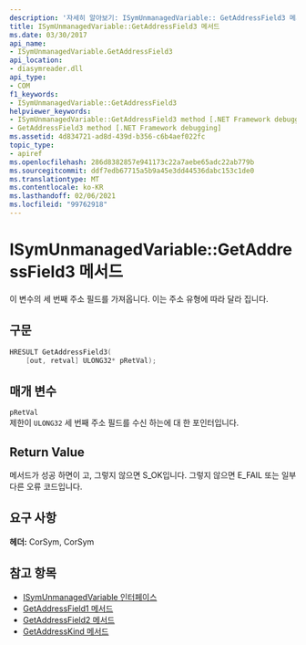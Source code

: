 ```yaml
---
description: '자세히 알아보기: ISymUnmanagedVariable:: GetAddressField3 메서드'
title: ISymUnmanagedVariable::GetAddressField3 메서드
ms.date: 03/30/2017
api_name:
- ISymUnmanagedVariable.GetAddressField3
api_location:
- diasymreader.dll
api_type:
- COM
f1_keywords:
- ISymUnmanagedVariable::GetAddressField3
helpviewer_keywords:
- ISymUnmanagedVariable::GetAddressField3 method [.NET Framework debugging]
- GetAddressField3 method [.NET Framework debugging]
ms.assetid: 4d834721-ad8d-439d-b356-c6b4aef022fc
topic_type:
- apiref
ms.openlocfilehash: 286d8382857e941173c22a7aebe65adc22ab779b
ms.sourcegitcommit: ddf7edb67715a5b9a45e3dd44536dabc153c1de0
ms.translationtype: MT
ms.contentlocale: ko-KR
ms.lasthandoff: 02/06/2021
ms.locfileid: "99762918"
---
```

# <a name="isymunmanagedvariablegetaddressfield3-method"></a>ISymUnmanagedVariable::GetAddressField3 메서드

이 변수의 세 번째 주소 필드를 가져옵니다. 이는 주소 유형에 따라 달라 집니다.  
  
## <a name="syntax"></a>구문  
  
```cpp  
HRESULT GetAddressField3(  
    [out, retval] ULONG32* pRetVal);  
```  
  
## <a name="parameters"></a>매개 변수  

 `pRetVal`  
 제한이 `ULONG32` 세 번째 주소 필드를 수신 하는에 대 한 포인터입니다.  
  
## <a name="return-value"></a>Return Value  

 메서드가 성공 하면이 고, 그렇지 않으면 S_OK입니다. 그렇지 않으면 E_FAIL 또는 일부 다른 오류 코드입니다.  
  
## <a name="requirements"></a>요구 사항  

 **헤더:** CorSym, CorSym  
  
## <a name="see-also"></a>참고 항목

- [ISymUnmanagedVariable 인터페이스](isymunmanagedvariable-interface.md)
- [GetAddressField1 메서드](isymunmanagedvariable-getaddressfield1-method.md)
- [GetAddressField2 메서드](isymunmanagedvariable-getaddressfield2-method.md)
- [GetAddressKind 메서드](isymunmanagedvariable-getaddresskind-method.md)
